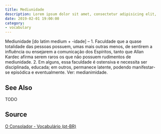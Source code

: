 ```yaml
---
title: Mediunidade
description: Lorem ipsum dolor sit amet, consectetur adipisicing elit, sed do eiusmod tempor incididunt ut labore et dolore magna aliqua.  TODO
date: 2019-02-01 19:00:00
category:
- vocabulary
---
```


Mediunidade [do latim medium + -idade] – 1. Faculdade que a quase totalidade das pessoas possuem, umas mais outras menos, de sentirem a influência ou ensejarem a comunicação dos Espíritos, tanto que Allan Kardec afirma serem raros os que não possuem rudimentos de mediunidade. 2. Em alguns, essa faculdade é ostensiva e necessita ser disciplinada, educada; em outros, permanece latente, podendo manifestar-se episódica e eventualmente. Ver: medianimidade.

## See Also
TODO

## Source
[O Consolador - Vocabulário (pt-BR)](http://www.oconsolador.com.br/linkfixo/vocabulario/principal.html)
